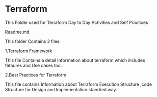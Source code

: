 # Terraform
This Folder used for Terraform Day to Day Activities and Self Practices

Readme.md

This folder Contains 2 files.

1.Terraform Framework

This file Contains a detail Information about terraform which includes fetaures and Use cases too.

2.Best Practices for Terraform

This file contains Information about Terraform Execution Structure ,code Structure for Design and Implementation standred way.
